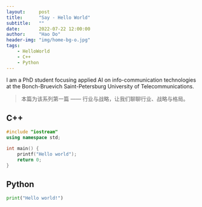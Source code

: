 ```yaml
---
layout:     post
title:      "Say - Hello World"
subtitle:   ""
date:       2022-07-22 12:00:00
author:     "Hao Do"
header-img: "img/home-bg-o.jpg"
tags:
    - HelloWorld
    - C++
    - Python
---
```


I am a PhD student focusing applied AI on info-communication technologies at the Bonch-Bruevich Saint-Petersburg University of Telecommunications.
> 本篇为该系列第一篇 —— 行业与战略，让我们聊聊行业、战略与格局。

## C++ 
```c++
#include "iostream"
using namespace std;

int main() {
    printf("Hello world");
    return 0;
}
```

## Python 

```python
print("Hello world!")
```
